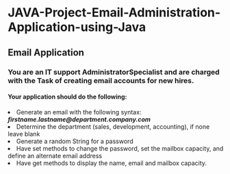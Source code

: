 # JAVA-Project-Email-Administration-Application-using-Java

## Email Application
### You are an IT support AdministratorSpecialist and are charged with the Task of creating email accounts for new hires.

#### Your application should do the following:

<li>Generate an email with the following syntax: <b><i>firstname.lastname@department.company.com</i></b></li>
<li>Determine the department (sales, development, accounting), if none leave blank</li>
<li>Generate a random String for a password</li>
<li>Have set methods to change the password, set the mailbox capacity, and define an alternate email address</li>
<li>Have get methods to display the name, email and mailbox capacity.</li>

